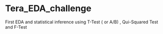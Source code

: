 # Tera_EDA_challenge
First EDA and  statistical inference using T-Test ( or A/B) ,  Qui-Squared Test and F-Test
